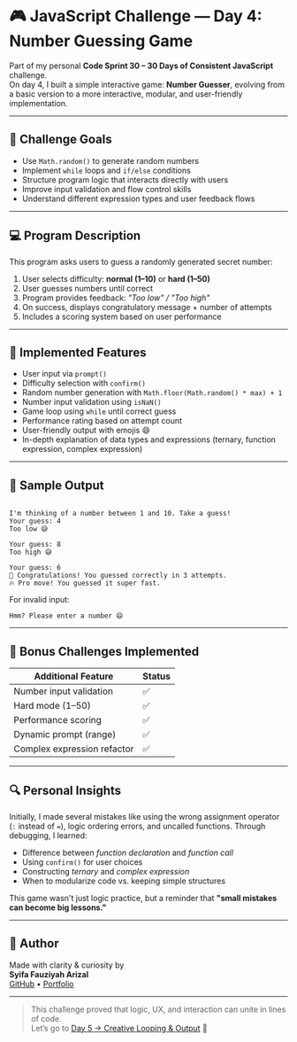 # 🎮 JavaScript Challenge — Day 4: Number Guessing Game

Part of my personal **Code Sprint 30 – 30 Days of Consistent JavaScript** challenge.  
On day 4, I built a simple interactive game: **Number Guesser**, evolving from a basic version to a more interactive, modular, and user-friendly implementation.

---

## 🎯 Challenge Goals

- Use `Math.random()` to generate random numbers
- Implement `while` loops and `if/else` conditions
- Structure program logic that interacts directly with users
- Improve input validation and flow control skills
- Understand different expression types and user feedback flows

---

## 💻 Program Description

This program asks users to guess a randomly generated secret number:

1. User selects difficulty: **normal (1–10)** or **hard (1–50)**
2. User guesses numbers until correct
3. Program provides feedback: *"Too low" / "Too high"*
4. On success, displays congratulatory message + number of attempts
5. Includes a scoring system based on user performance

---

## 🧠 Implemented Features

- User input via `prompt()`
- Difficulty selection with `confirm()`
- Random number generation with `Math.floor(Math.random() * max) + 1`
- Number input validation using `isNaN()`
- Game loop using `while` until correct guess
- Performance rating based on attempt count
- User-friendly output with emojis 😄
- In-depth explanation of data types and expressions (ternary, function expression, complex expression)

---

## 🧪 Sample Output

<pre><code>
I'm thinking of a number between 1 and 10. Take a guess!
Your guess: 4
Too low 😅

Your guess: 8
Too high 😅

Your guess: 6
🎉 Congratulations! You guessed correctly in 3 attempts.
🔥 Pro move! You guessed it super fast.
</code></pre>

For invalid input:

<pre><code>Hmm? Please enter a number 😄</code></pre>

---

## 🔧 Bonus Challenges Implemented

| Additional Feature         | Status |
|-------------------------|--------|
| Number input validation     | ✅      |
| Hard mode (1–50)  | ✅      |
| Performance scoring | ✅      |
| Dynamic prompt (range)  | ✅      |
| Complex expression refactor | ✅  |

---

## 🔍 Personal Insights

Initially, I made several mistakes like using the wrong assignment operator (`:` instead of `=`), logic ordering errors, and uncalled functions. Through debugging, I learned:

- Difference between *function declaration* and *function call*
- Using `confirm()` for user choices
- Constructing *ternary* and *complex expression*
- When to modularize code vs. keeping simple structures

This game wasn't just logic practice, but a reminder that **"small mistakes can become big lessons."**

---

## 📌 Author

Made with clarity & curiosity by  
**Syifa Fauziyah Arizal**  
[GitHub](https://github.com/syfaarizal) • [Portfolio](https://syfaarizal.github.io/sicoder-main-portfolio/)

---

> This challenge proved that logic, UX, and interaction can unite in lines of code.  
> Let’s go to [Day 5 → Creative Looping & Output](https://github.com/syfaarizal/js-looping-name) 🔁
